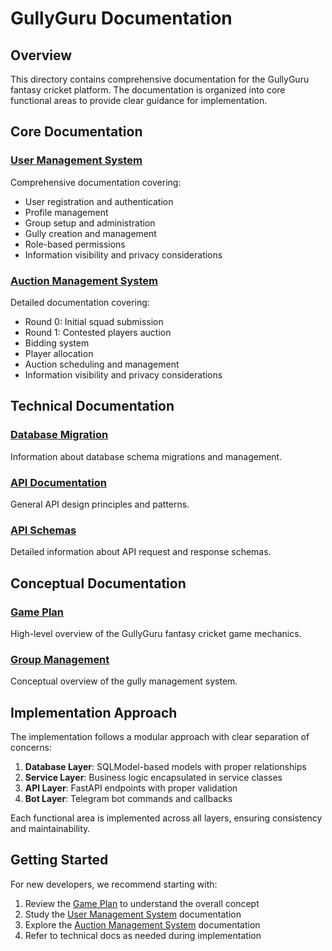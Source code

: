 # GullyGuru Documentation

## Overview

This directory contains comprehensive documentation for the GullyGuru fantasy cricket platform. The documentation is organized into core functional areas to provide clear guidance for implementation.

## Core Documentation

### [User Management System](user_management.md)
Comprehensive documentation covering:
- User registration and authentication
- Profile management
- Group setup and administration
- Gully creation and management
- Role-based permissions
- Information visibility and privacy considerations

### [Auction Management System](auction_management.md)
Detailed documentation covering:
- Round 0: Initial squad submission
- Round 1: Contested players auction
- Bidding system
- Player allocation
- Auction scheduling and management
- Information visibility and privacy considerations

## Technical Documentation

### [Database Migration](db_migration.md)
Information about database schema migrations and management.

### [API Documentation](api.md)
General API design principles and patterns.

### [API Schemas](api_schemas.md)
Detailed information about API request and response schemas.

## Conceptual Documentation

### [Game Plan](gameplan.md)
High-level overview of the GullyGuru fantasy cricket game mechanics.

### [Group Management](group_management.md)
Conceptual overview of the gully management system.

## Implementation Approach

The implementation follows a modular approach with clear separation of concerns:

1. **Database Layer**: SQLModel-based models with proper relationships
2. **Service Layer**: Business logic encapsulated in service classes
3. **API Layer**: FastAPI endpoints with proper validation
4. **Bot Layer**: Telegram bot commands and callbacks

Each functional area is implemented across all layers, ensuring consistency and maintainability.

## Getting Started

For new developers, we recommend starting with:
1. Review the [Game Plan](gameplan.md) to understand the overall concept
2. Study the [User Management System](user_management.md) documentation
3. Explore the [Auction Management System](auction_management.md) documentation
4. Refer to technical docs as needed during implementation 
